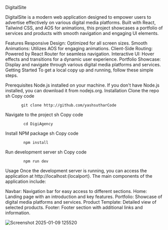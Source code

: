 DigitalSite

DigitalSite is a modern web application designed to empower users to advertise effectively on various digital media platforms. Built with React, Tailwind CSS, and AOS for animations, this project showcases a portfolio of services and products with smooth navigation and engaging UI elements.

Features
Responsive Design: Optimized for all screen sizes.
Smooth Animations: Utilizes AOS for engaging animations.
Client-Side Routing: Powered by React Router for seamless navigation.
Interactive UI: Hover effects and transitions for a dynamic user experience.
Portfolio Showcase: Display and navigate through various digital media platforms and services.
Getting Started
To get a local copy up and running, follow these simple steps.

Prerequisites
Node.js installed on your machine. If you don't have Node.js installed, you can download it from nodejs.org.
Installation
Clone the repo
sh
Copy code  


           git clone http://github.com/yashsutharCode

           
Navigate to the project
sh
Copy code


            cd DigiAgency  

            
Install NPM package
sh
Copy code


            npm install  

            
Run development server
sh
Copy code


            npm run dev  

            
Usage
Once the development server is running, you can access the application at http://localhost:{localport}. The main components of the application include:

Navbar: Navigation bar for easy access to different sections.
Home: Landing page with an introduction and key features.
Portfolio: Showcase of digital media platforms and services.
Product Template: Detailed view of selected products.
Footer: Footer section with additional links and information.

![Screenshot 2025-01-09 125520](https://github.com/user-attachments/assets/9dff6daa-3c4c-41f7-b61d-946900e2c246)
